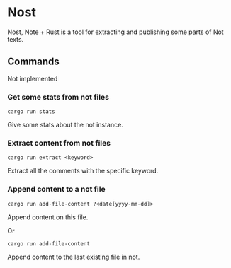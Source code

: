 # Nost

Nost, Note + Rust is a tool for extracting and publishing some parts of Not texts.

## Commands

Not implemented

### Get some stats from not files

```
cargo run stats
```

Give some stats about the not instance.

### Extract content from not files

```
cargo run extract <keyword>
```

Extract all the comments with the specific keyword.

### Append content to a not file

```
cargo run add-file-content ?<date[yyyy-mm-dd]>
```
Append content on this file.

Or 

```
cargo run add-file-content
```

Append content to the last existing file in not.